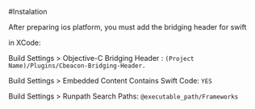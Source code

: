 #Instalation

After preparing ios platform, you must add the bridging header for swift

in XCode:

Build Settings > Objective-C Bridging Header : ```(Project Name)/Plugins/Cbeacon-Bridging-Header.```

Build Settings > Embedded Content Contains Swift Code: ```YES```

Build Settings > Runpath Search Paths: ```@executable_path/Frameworks```

